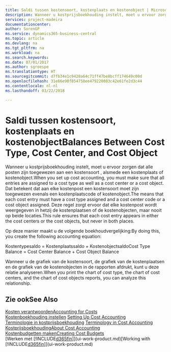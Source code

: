 ```yaml
---
title: Saldi tussen kostensoort, kostenplaats en kostenobject | Microsoft Docs
description: Wanneer u kostprijsboekhouding instelt, moet u ervoor zorgen dat alle posten zijn toegewezen aan een kostensoort , alsmede een kostenplaats of kostenobject. Dat betekent dat aan elke kostenpost een kostensoort moet zijn toegewezen evenals een kostenplaatscode of kostenobject. Deze regel zorgt ervoor dat elke kostenpost wordt weergegeven in hetzij de kostenplaatsen of de kostenobjecten, maar nooit op beide locaties.
services: project-madeira
documentationcenter: 
author: SorenGP
ms.service: dynamics365-business-central
ms.topic: article
ms.devlang: na
ms.tgt_pltfrm: na
ms.workload: na
ms.search.keywords: 
ms.date: 07/01/2017
ms.author: sgroespe
ms.translationtype: HT
ms.sourcegitcommit: d7fb34e1c9428a64c71ff47be8bcff174649c00d
ms.openlocfilehash: 31e66e98f854758ee479220803c42e61fe2d3c44
ms.contentlocale: nl-nl
ms.lasthandoff: 03/22/2018

---
```

# <a name="balances-between-cost-type-cost-center-and-cost-object"></a><span data-ttu-id="492ff-105">Saldi tussen kostensoort, kostenplaats en kostenobject</span><span class="sxs-lookup"><span data-stu-id="492ff-105">Balances Between Cost Type, Cost Center, and Cost Object</span></span>
<span data-ttu-id="492ff-106">Wanneer u kostprijsboekhouding instelt, moet u ervoor zorgen dat alle posten zijn toegewezen aan een kostensoort , alsmede een kostenplaats of kostenobject.</span><span class="sxs-lookup"><span data-stu-id="492ff-106">When you set up cost accounting, you must make sure that all entries are assigned to a cost type as well as a cost center or a cost object.</span></span> <span data-ttu-id="492ff-107">Dat betekent dat aan elke kostenpost een kostensoort moet zijn toegewezen evenals een kostenplaatscode of kostenobject.</span><span class="sxs-lookup"><span data-stu-id="492ff-107">The means that each cost entry must have a cost type assigned and a cost center code or a cost object assigned.</span></span> <span data-ttu-id="492ff-108">Deze regel zorgt ervoor dat elke kostenpost wordt weergegeven in hetzij de kostenplaatsen of de kostenobjecten, maar nooit op beide locaties.</span><span class="sxs-lookup"><span data-stu-id="492ff-108">This rule ensures that each cost entry appears in either the cost centers or the cost objects, but never in both places.</span></span>  

 <span data-ttu-id="492ff-109">Op deze manier maakt u de volgende boekhoudvergelijking:</span><span class="sxs-lookup"><span data-stu-id="492ff-109">By doing this, you create the following accounting equation:</span></span>  

 <span data-ttu-id="492ff-110">Kostentypesaldo = Kostenplaatssaldo + Kostenobjectsaldo</span><span class="sxs-lookup"><span data-stu-id="492ff-110">Cost Type Balance = Cost Center Balance + Cost Object Balance</span></span>  

 <span data-ttu-id="492ff-111">Wanneer u de grafiek van de kostensoort, de grafiek van de kostenplaatsen en de grafiek van de kostenobjecten in de rapporten afdrukt, kunt u deze relatie analyseren.</span><span class="sxs-lookup"><span data-stu-id="492ff-111">When you print the chart of cost type, the chart of cost centers, and the chart of cost objects reports, you can analyze this relationship.</span></span>  

## <a name="see-also"></a><span data-ttu-id="492ff-112">Zie ook</span><span class="sxs-lookup"><span data-stu-id="492ff-112">See Also</span></span>  
[<span data-ttu-id="492ff-113">Kosten verantwoorden</span><span class="sxs-lookup"><span data-stu-id="492ff-113">Accounting for Costs</span></span>](finance-manage-cost-accounting.md)  
 <span data-ttu-id="492ff-114">[Kostenboekhouding instellen](finance-set-up-cost-accounting.md) </span><span class="sxs-lookup"><span data-stu-id="492ff-114">[Setting Up Cost Accounting](finance-set-up-cost-accounting.md) </span></span>  
 <span data-ttu-id="492ff-115">[Terminologie in kostprijsboekhouding](finance-terminology-in-cost-accounting.md) </span><span class="sxs-lookup"><span data-stu-id="492ff-115">[Terminology in Cost Accounting](finance-terminology-in-cost-accounting.md) </span></span>  
 [<span data-ttu-id="492ff-116">Kostprijsboekhouding</span><span class="sxs-lookup"><span data-stu-id="492ff-116">About Cost Accounting</span></span>](finance-about-cost-accounting.md)  
 [<span data-ttu-id="492ff-117">Kostenbudgetten maken</span><span class="sxs-lookup"><span data-stu-id="492ff-117">Creating Cost Budgets</span></span>](finance-create-cost-budgets.md)  
 <span data-ttu-id="492ff-118">[Werken met [!INCLUDE[d365fin](includes/d365fin_md.md)]](ui-work-product.md)</span><span class="sxs-lookup"><span data-stu-id="492ff-118">[Working with [!INCLUDE[d365fin](includes/d365fin_md.md)]](ui-work-product.md)</span></span>


